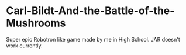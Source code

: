 # Carl-Bildt-And-the-Battle-of-the-Mushrooms
Super epic Robotron like game made by me in High School. JAR doesn't work currently.

